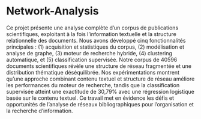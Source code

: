 # Network-Analysis
Ce projet présente une analyse complète d’un corpus de publications scientifiques, exploitant à la fois l’information textuelle et la structure relationnelle des documents. Nous avons développé cinq fonctionnalités principales : (1) acquisition et statistiques du corpus, (2) modélisation et analyse de graphe, (3) moteur de recherche hybride, (4) clustering automatique, et (5) classification supervisée. Notre corpus de 40596 documents scientifiques révèle une structure de réseau fragmentée et une distribution thématique déséquilibrée. Nos expérimentations montrent qu’une approche combinant contenu textuel et structure de réseau améliore les performances du moteur de recherche, tandis que la classification supervisée atteint une exactitude de 30,79% avec une régression logistique basée sur le contenu textuel. Ce travail met en évidence les défis et opportunités de l’analyse de réseaux bibliographiques pour l’organisation et la recherche d’information.
